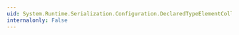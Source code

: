 ```yaml
---
uid: System.Runtime.Serialization.Configuration.DeclaredTypeElementCollection
internalonly: False
---
```

